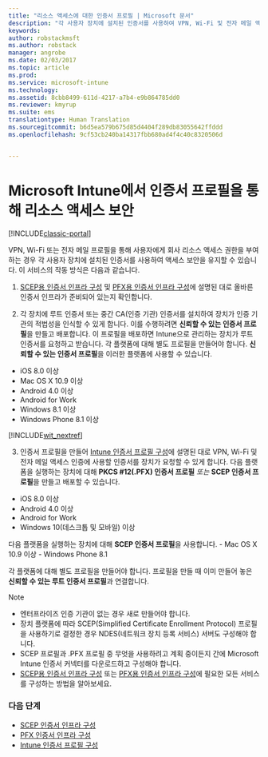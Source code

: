 ```yaml
---
title: "리소스 액세스에 대한 인증서 프로필 | Microsoft 문서"
description: "각 사용자 장치에 설치된 인증서를 사용하여 VPN, Wi-Fi 및 전자 메일 액세스를 보호합니다."
keywords: 
author: robstackmsft
ms.author: robstack
manager: angrobe
ms.date: 02/03/2017
ms.topic: article
ms.prod: 
ms.service: microsoft-intune
ms.technology: 
ms.assetid: 8cbb8499-611d-4217-a7b4-e9b864785dd0
ms.reviewer: kmyrup
ms.suite: ems
translationtype: Human Translation
ms.sourcegitcommit: b6d5ea579b675d85d4404f289db83055642ffddd
ms.openlocfilehash: 9cf53cb240ba14317fbb680ad4f4c40c8320506d


---
```


# <a name="secure-resource-access-with-certificate-profiles-in-microsoft-intune"></a>Microsoft Intune에서 인증서 프로필을 통해 리소스 액세스 보안

[!INCLUDE[classic-portal](../includes/classic-portal.md)]

VPN, Wi-Fi 또는 전자 메일 프로필을 통해 사용자에게 회사 리소스 액세스 권한을 부여하는 경우 각 사용자 장치에 설치된 인증서를 사용하여 액세스 보안을 유지할 수 있습니다. 이 서비스의 작동 방식은 다음과 같습니다.

1. [SCEP용 인증서 인프라 구성](configure-certificate-infrastructure-for-scep.md) 및 [PFX용 인증서 인프라 구성](configure-certificate-infrastructure-for-pfx.md)에 설명된 대로 올바른 인증서 인프라가 준비되어 있는지 확인합니다.

2. 각 장치에 루트 인증서 또는 중간 CA(인증 기관) 인증서를 설치하여 장치가 인증 기관의 적법성을 인식할 수 있게 합니다. 이를 수행하려면 **신뢰할 수 있는 인증서 프로필**을 만들고 배포합니다. 이 프로필을 배포하면 Intune으로 관리하는 장치가 루트 인증서를 요청하고 받습니다. 각 플랫폼에 대해 별도 프로필을 만들어야 합니다. **신뢰할 수 있는 인증서 프로필**을 이러한 플랫폼에 사용할 수 있습니다.
 -  iOS 8.0 이상
 -  Mac OS X 10.9 이상
 -  Android 4.0 이상
 -  Android for Work
 -  Windows 8.1 이상
 -  Windows Phone 8.1 이상

[!INCLUDE[wit_nextref](../includes/afw_rollout_disclaimer.md)]

3. 인증서 프로필을 만들어 [Intune 인증서 프로필 구성](configure-intune-certificate-profiles.md)에 설명된 대로 VPN, Wi-Fi 및 전자 메일 액세스 인증에 사용할 인증서를 장치가 요청할 수 있게 합니다. 다음 플랫폼을 실행하는 장치에 대해 **PKCS #12(.PFX) 인증서 프로필** *또는* **SCEP 인증서 프로필**을 만들고 배포할 수 있습니다.

  -  iOS 8.0 이상
  -  Android 4.0 이상
  -  Android for Work
  -  Windows 10(데스크톱 및 모바일) 이상

  다음 플랫폼을 실행하는 장치에 대해 **SCEP 인증서 프로필**을 사용합니다.
    -   Mac OS X 10.9 이상
    -   Windows Phone 8.1

각 플랫폼에 대해 별도 프로필을 만들어야 합니다. 프로필을 만들 때 이미 만들어 놓은 **신뢰할 수 있는 루트 인증서 프로필**과 연결합니다.

> [!NOTE]           
> - 엔터프라이즈 인증 기관이 없는 경우 새로 만들어야 합니다.
>- 장치 플랫폼에 따라 SCEP(Simplified Certificate Enrollment Protocol) 프로필을 사용하기로 결정한 경우 NDES(네트워크 장치 등록 서비스) 서버도 구성해야 합니다.
>-  SCEP 프로필과 .PFX 프로필 중 무엇을 사용하려고 계획 중이든지 간에 Microsoft Intune 인증서 커넥터를 다운로드하고 구성해야 합니다.
>-  [SCEP용 인증서 인프라 구성](configure-certificate-infrastructure-for-scep.md) 또는 [PFX용 인증서 인프라 구성](configure-certificate-infrastructure-for-pfx.md)에 필요한 모든 서비스를 구성하는 방법을 알아보세요.

### <a name="next-steps"></a>다음 단계
- [SCEP 인증서 인프라 구성](configure-certificate-infrastructure-for-scep.md)
- [PFX 인증서 인프라 구성](configure-certificate-infrastructure-for-pfx.md)
- [Intune 인증서 프로필 구성](configure-intune-certificate-profiles.md)



<!--HONumber=Dec16_HO2-->


